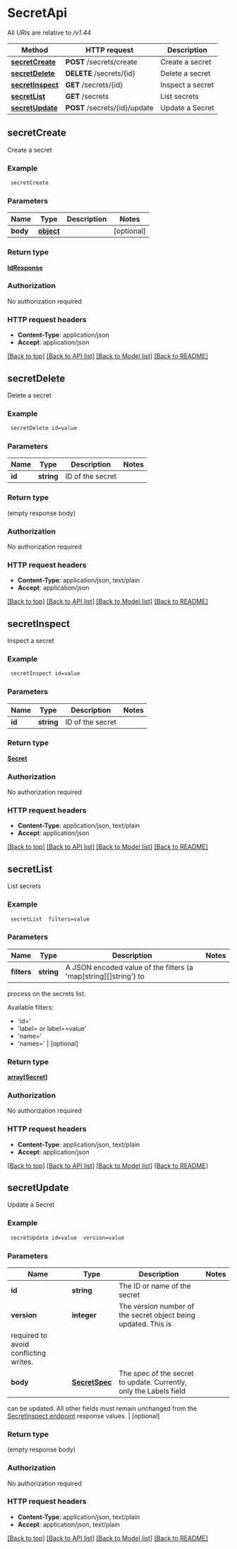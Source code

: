 # SecretApi

All URIs are relative to */v1.44*

Method | HTTP request | Description
------------- | ------------- | -------------
[**secretCreate**](SecretApi.md#secretCreate) | **POST** /secrets/create | Create a secret
[**secretDelete**](SecretApi.md#secretDelete) | **DELETE** /secrets/{id} | Delete a secret
[**secretInspect**](SecretApi.md#secretInspect) | **GET** /secrets/{id} | Inspect a secret
[**secretList**](SecretApi.md#secretList) | **GET** /secrets | List secrets
[**secretUpdate**](SecretApi.md#secretUpdate) | **POST** /secrets/{id}/update | Update a Secret


## **secretCreate**

Create a secret

### Example
```bash
 secretCreate
```

### Parameters

Name | Type | Description  | Notes
------------- | ------------- | ------------- | -------------
 **body** | [**object**](.md) |  | [optional]

### Return type

[**IdResponse**](IdResponse.md)

### Authorization

No authorization required

### HTTP request headers

 - **Content-Type**: application/json
 - **Accept**: application/json

[[Back to top]](#) [[Back to API list]](../README.md#documentation-for-api-endpoints) [[Back to Model list]](../README.md#documentation-for-models) [[Back to README]](../README.md)

## **secretDelete**

Delete a secret

### Example
```bash
 secretDelete id=value
```

### Parameters

Name | Type | Description  | Notes
------------- | ------------- | ------------- | -------------
 **id** | **string** | ID of the secret |

### Return type

(empty response body)

### Authorization

No authorization required

### HTTP request headers

 - **Content-Type**: application/json, text/plain
 - **Accept**: application/json

[[Back to top]](#) [[Back to API list]](../README.md#documentation-for-api-endpoints) [[Back to Model list]](../README.md#documentation-for-models) [[Back to README]](../README.md)

## **secretInspect**

Inspect a secret

### Example
```bash
 secretInspect id=value
```

### Parameters

Name | Type | Description  | Notes
------------- | ------------- | ------------- | -------------
 **id** | **string** | ID of the secret |

### Return type

[**Secret**](Secret.md)

### Authorization

No authorization required

### HTTP request headers

 - **Content-Type**: application/json, text/plain
 - **Accept**: application/json

[[Back to top]](#) [[Back to API list]](../README.md#documentation-for-api-endpoints) [[Back to Model list]](../README.md#documentation-for-models) [[Back to README]](../README.md)

## **secretList**

List secrets

### Example
```bash
 secretList  filters=value
```

### Parameters

Name | Type | Description  | Notes
------------- | ------------- | ------------- | -------------
 **filters** | **string** | A JSON encoded value of the filters (a 'map[string][]string') to
process on the secrets list.

Available filters:

- 'id=<secret id>'
- 'label=<key> or label=<key>=value'
- 'name=<secret name>'
- 'names=<secret name>' | [optional]

### Return type

[**array[Secret]**](Secret.md)

### Authorization

No authorization required

### HTTP request headers

 - **Content-Type**: application/json, text/plain
 - **Accept**: application/json

[[Back to top]](#) [[Back to API list]](../README.md#documentation-for-api-endpoints) [[Back to Model list]](../README.md#documentation-for-models) [[Back to README]](../README.md)

## **secretUpdate**

Update a Secret

### Example
```bash
 secretUpdate id=value  version=value
```

### Parameters

Name | Type | Description  | Notes
------------- | ------------- | ------------- | -------------
 **id** | **string** | The ID or name of the secret |
 **version** | **integer** | The version number of the secret object being updated. This is
required to avoid conflicting writes. |
 **body** | [**SecretSpec**](SecretSpec.md) | The spec of the secret to update. Currently, only the Labels field
can be updated. All other fields must remain unchanged from the
[SecretInspect endpoint](#operation/SecretInspect) response values. | [optional]

### Return type

(empty response body)

### Authorization

No authorization required

### HTTP request headers

 - **Content-Type**: application/json, text/plain
 - **Accept**: application/json, text/plain

[[Back to top]](#) [[Back to API list]](../README.md#documentation-for-api-endpoints) [[Back to Model list]](../README.md#documentation-for-models) [[Back to README]](../README.md)

